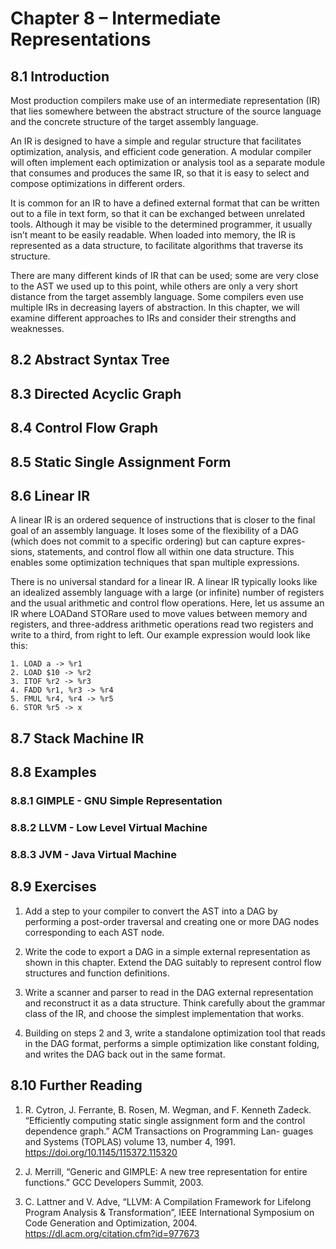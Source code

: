 # Chapter 8 – Intermediate Representations

## 8.1 Introduction

Most production compilers make use of an intermediate representation
(IR) that lies somewhere between the abstract structure of the source
language and the concrete structure of the target assembly language.

An IR is designed to have a simple and regular structure that facilitates
optimization, analysis, and efficient code generation. A modular compiler
will often implement each optimization or analysis tool as a separate module
that consumes and produces the same IR, so that it is easy to select and
compose optimizations in different orders.

It is common for an IR to have a defined external format that can be
written out to a file in text form, so that it can be exchanged between
unrelated tools. Although it may be visible to the determined programmer, 
it usually isn’t meant to be easily readable. 
When loaded into memory, the IR is represented as a data structure, 
to facilitate algorithms that traverse its structure.

There are many different kinds of IR that can be used; some are very
close to the AST we used up to this point, while others are only a very
short distance from the target assembly language. Some compilers even
use multiple IRs in decreasing layers of abstraction. 
In this chapter, we will examine different approaches to IRs and consider 
their strengths and weaknesses.


## 8.2 Abstract Syntax Tree

## 8.3 Directed Acyclic Graph

## 8.4 Control Flow Graph

## 8.5 Static Single Assignment Form

## 8.6 Linear IR

A linear IR is an ordered sequence of instructions that is closer to the final
goal of an assembly language. It loses some of the flexibility of a DAG
(which does not commit to a specific ordering) but can capture expres-
sions, statements, and control flow all within one data structure. This 
enables some optimization techniques that span multiple expressions.

There is no universal standard for a linear IR. A linear IR typically looks
like an idealized assembly language with a large (or infinite) number of
registers and the usual arithmetic and control flow operations. Here, let
us assume an IR where LOADand STORare used to move values between
memory and registers, and three-address arithmetic operations read two
registers and write to a third, from right to left. Our example expression
would look like this:

```
1. LOAD a -> %r1
2. LOAD $10 -> %r2
3. ITOF %r2 -> %r3
4. FADD %r1, %r3 -> %r4
5. FMUL %r4, %r4 -> %r5
6. STOR %r5 -> x
```


## 8.7 Stack Machine IR

## 8.8 Examples

### 8.8.1 GIMPLE - GNU Simple Representation

### 8.8.2 LLVM - Low Level Virtual Machine

### 8.8.3 JVM - Java Virtual Machine

## 8.9 Exercises

1. Add a step to your compiler to convert the AST into a DAG by
performing a post-order traversal and creating one or more DAG nodes
corresponding to each AST node.

2. Write the code to export a DAG in a simple external representation as
shown in this chapter. Extend the DAG suitably to represent control
flow structures and function definitions.

3. Write a scanner and parser to read in the DAG external representation
and reconstruct it as a data structure. Think carefully about the
grammar class of the IR, and choose the simplest implementation
that works.

4. Building on steps 2 and 3, write a standalone optimization tool that
reads in the DAG format, performs a simple optimization like 
constant folding, and writes the DAG back out in the same format.


## 8.10 Further Reading

1. R. Cytron, J. Ferrante, B. Rosen, M. Wegman, and F. Kenneth Zadeck.
“Efficiently computing static single assignment form and the
control dependence graph.” ACM Transactions on Programming Lan-
guages and Systems (TOPLAS) volume 13, number 4, 1991.
https://doi.org/10.1145/115372.115320

2. J. Merrill, “Generic and GIMPLE: A new tree representation for
entire functions.” GCC Developers Summit, 2003.

3. C. Lattner and V. Adve, “LLVM: A Compilation Framework for Lifelong
Program Analysis & Transformation”, IEEE International
Symposium on Code Generation and Optimization, 2004.
https://dl.acm.org/citation.cfm?id=977673

